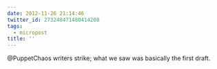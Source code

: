 ```yaml
---
date: 2012-11-26 21:14:46
twitter_id: 273248471480414208
tags:
  - micropost
title: ''
---
```


@PuppetChaos writers strike; what we saw was basically the first draft.
